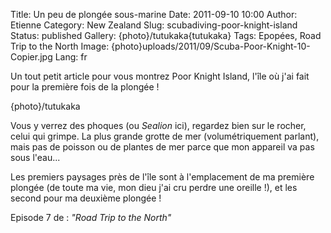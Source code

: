 Title: Un peu de plongée sous-marine
Date: 2011-09-10 10:00
Author: Etienne
Category: New Zealand
Slug: scubadiving-poor-knight-island
Status: published
Gallery: {photo}/tutukaka{tutukaka}
Tags: Epopées, Road Trip to the North
Image: {photo}uploads/2011/09/Scuba-Poor-Knight-10-Copier.jpg
Lang: fr

Un tout petit article pour vous montrez Poor Knight Island, l'île où
j'ai fait pour la première fois de la plongée !

<span>{photo}/tutukaka</span>

Vous y verrez des phoques (ou *Sealion* ici), regardez bien sur le
rocher, celui qui grimpe. La plus grande grotte de mer (volumétriquement
parlant), mais pas de poisson ou de plantes de mer parce que mon
appareil va pas sous l'eau...

Les premiers paysages près de l'île sont à l'emplacement de ma première
plongée (de toute ma vie, mon dieu j'ai cru perdre une oreille !), et
les second pour ma deuxième plongée !

Episode 7 de : *"Road Trip to the North"*

 

 
